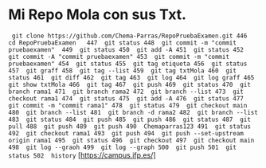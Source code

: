 # Mi Repo Mola con sus Txt.

`` git clone https://github.com/Chema-Parras/RepoPruebaExamen.git
  446  cd RepoPruebaExamen  
  447  git status
  448  git commit -m "commit pruebaexamen" 
  449  git status
  450  git add -A
  451  git status
  452  git commit -A "commit pruebaexamen"
  453  git commit -m "commit pruebaexamen"
  454  git status
  455  git tag etiqueta
  456  git status
  457  git graff
  458  git tag --list
  459  git tag txtMola
  460  git status
  461  git diff
  462  git tag
  463  git log
  464  git log graff
  465  git show txtMola
  466  git tag
  467  git push
  469  git status
  470  git branch rama1
  471  git branch rama2
  472  git branch --list
  473  git checkout rama1
  474  git status
  475  git add -A
  476  git status
  477  git commit -m "commit rama1"
  478  git status
  479  git checkout main
  480  git branch --list
  481  git branch -d rama2
  482  git branch --list
  483  git status
  484  git push
  485  git push
  486  git status
  487  git pull
  488  git push
  489  git push
  490  Chemaparras123
  491  git status
  492  git checkout rama1
  493  git push
  494  git push --set-upstream origin rama1
  495  git status
  496  git checkout
  497  git checkout main 
  498  git log --graoh
  499  git log --graph
  500  git push
  501  git status
  502  history``
[https://campus.ifp.es/]
